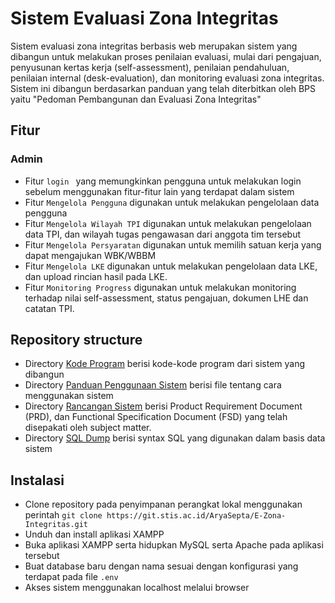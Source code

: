 # Sistem Evaluasi Zona Integritas

Sistem evaluasi zona integritas berbasis web merupakan sistem yang dibangun untuk melakukan proses penilaian evaluasi, mulai dari pengajuan, penyusunan kertas kerja (self-assessment), penilaian pendahuluan, penilaian internal (desk-evaluation), dan monitoring evaluasi zona integritas. Sistem ini dibangun berdasarkan panduan yang telah diterbitkan oleh BPS yaitu "Pedoman Pembangunan dan Evaluasi Zona Integritas"

## Fitur

### Admin
- Fitur ```login ``` yang memungkinkan pengguna untuk melakukan login sebelum menggunakan fitur-fitur lain yang terdapat dalam sistem
- Fitur ```Mengelola Pengguna``` digunakan untuk melakukan pengelolaan data pengguna
- Fitur ```Mengelola Wilayah TPI``` digunakan untuk melakukan pengelolaan data TPI, dan wilayah tugas pengawasan dari anggota tim tersebut
- Fitur ```Mengelola Persyaratan``` digunakan untuk memilih satuan kerja yang dapat mengajukan WBK/WBBM
- Fitur ```Mengelola LKE``` digunakan untuk melakukan pengelolaan data LKE, dan upload rincian hasil pada LKE.
- Fitur ```Monitoring Progress``` digunakan untuk melakukan monitoring terhadap nilai self-assessment, status pengajuan, dokumen LHE dan catatan TPI.


## Repository structure

- Directory [Kode Program](https://git.stis.ac.id/AryaSepta/E-Zona-Integritas/-/tree/master/Code) berisi kode-kode program dari sistem yang dibangun
- Directory [Panduan Penggunaan Sistem](https://git.stis.ac.id/ElisaImania/sistem-informasi-manajemen-risiko-berbasis-web/-/tree/main/Panduan%20Penggunaan%20Sistem) berisi file tentang cara menggunakan sistem
- Directory [Rancangan Sistem](https://git.stis.ac.id/ElisaImania/sistem-informasi-manajemen-risiko-berbasis-web/-/tree/main/Rancangan%20Sistem) berisi Product Requirement Document (PRD), dan Functional Specification Document (FSD) yang telah disepakati oleh subject matter.
- Directory [SQL Dump](https://git.stis.ac.id/ElisaImania/sistem-informasi-manajemen-risiko-berbasis-web/-/tree/main/SQL%20Dump) berisi syntax SQL yang digunakan dalam basis data sistem

## Instalasi

- Clone repository pada penyimpanan perangkat lokal menggunakan perintah ```git clone https://git.stis.ac.id/AryaSepta/E-Zona-Integritas.git``` 
- Unduh dan install aplikasi XAMPP
- Buka aplikasi XAMPP serta hidupkan MySQL serta Apache pada aplikasi tersebut
- Buat database baru dengan nama sesuai dengan konfigurasi yang terdapat pada file ```.env```
- Akses sistem menggunakan localhost melalui browser
